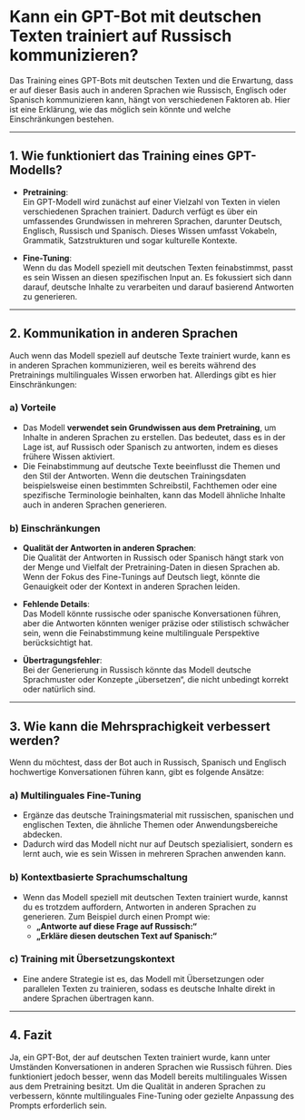 # Kann ein GPT-Bot mit deutschen Texten trainiert auf Russisch kommunizieren?

Das Training eines GPT-Bots mit deutschen Texten und die Erwartung, dass er auf dieser Basis auch in anderen Sprachen wie Russisch, Englisch oder Spanisch kommunizieren kann, hängt von verschiedenen Faktoren ab. Hier ist eine Erklärung, wie das möglich sein könnte und welche Einschränkungen bestehen.

---

## 1. Wie funktioniert das Training eines GPT-Modells?
- **Pretraining**:  
  Ein GPT-Modell wird zunächst auf einer Vielzahl von Texten in vielen verschiedenen Sprachen trainiert. Dadurch verfügt es über ein umfassendes Grundwissen in mehreren Sprachen, darunter Deutsch, Englisch, Russisch und Spanisch. Dieses Wissen umfasst Vokabeln, Grammatik, Satzstrukturen und sogar kulturelle Kontexte.

- **Fine-Tuning**:  
  Wenn du das Modell speziell mit deutschen Texten feinabstimmst, passt es sein Wissen an diesen spezifischen Input an. Es fokussiert sich dann darauf, deutsche Inhalte zu verarbeiten und darauf basierend Antworten zu generieren.

---

## 2. Kommunikation in anderen Sprachen
Auch wenn das Modell speziell auf deutsche Texte trainiert wurde, kann es in anderen Sprachen kommunizieren, weil es bereits während des Pretrainings multilinguales Wissen erworben hat. Allerdings gibt es hier Einschränkungen:

### a) Vorteile
- Das Modell **verwendet sein Grundwissen aus dem Pretraining**, um Inhalte in anderen Sprachen zu erstellen. Das bedeutet, dass es in der Lage ist, auf Russisch oder Spanisch zu antworten, indem es dieses frühere Wissen aktiviert.
- Die Feinabstimmung auf deutsche Texte beeinflusst die Themen und den Stil der Antworten. Wenn die deutschen Trainingsdaten beispielsweise einen bestimmten Schreibstil, Fachthemen oder eine spezifische Terminologie beinhalten, kann das Modell ähnliche Inhalte auch in anderen Sprachen generieren.

### b) Einschränkungen
- **Qualität der Antworten in anderen Sprachen**:  
  Die Qualität der Antworten in Russisch oder Spanisch hängt stark von der Menge und Vielfalt der Pretraining-Daten in diesen Sprachen ab. Wenn der Fokus des Fine-Tunings auf Deutsch liegt, könnte die Genauigkeit oder der Kontext in anderen Sprachen leiden.

- **Fehlende Details**:  
  Das Modell könnte russische oder spanische Konversationen führen, aber die Antworten könnten weniger präzise oder stilistisch schwächer sein, wenn die Feinabstimmung keine multilinguale Perspektive berücksichtigt hat.

- **Übertragungsfehler**:  
  Bei der Generierung in Russisch könnte das Modell deutsche Sprachmuster oder Konzepte „übersetzen“, die nicht unbedingt korrekt oder natürlich sind.

---

## 3. Wie kann die Mehrsprachigkeit verbessert werden?
Wenn du möchtest, dass der Bot auch in Russisch, Spanisch und Englisch hochwertige Konversationen führen kann, gibt es folgende Ansätze:

### a) Multilinguales Fine-Tuning
- Ergänze das deutsche Trainingsmaterial mit russischen, spanischen und englischen Texten, die ähnliche Themen oder Anwendungsbereiche abdecken.
- Dadurch wird das Modell nicht nur auf Deutsch spezialisiert, sondern es lernt auch, wie es sein Wissen in mehreren Sprachen anwenden kann.

### b) Kontextbasierte Sprachumschaltung
- Wenn das Modell speziell mit deutschen Texten trainiert wurde, kannst du es trotzdem auffordern, Antworten in anderen Sprachen zu generieren. Zum Beispiel durch einen Prompt wie:
  - **„Antworte auf diese Frage auf Russisch:“**
  - **„Erkläre diesen deutschen Text auf Spanisch:“**

### c) Training mit Übersetzungskontext
- Eine andere Strategie ist es, das Modell mit Übersetzungen oder parallelen Texten zu trainieren, sodass es deutsche Inhalte direkt in andere Sprachen übertragen kann.

---

## 4. Fazit
Ja, ein GPT-Bot, der auf deutschen Texten trainiert wurde, kann unter Umständen Konversationen in anderen Sprachen wie Russisch führen. Dies funktioniert jedoch besser, wenn das Modell bereits multilinguales Wissen aus dem Pretraining besitzt. Um die Qualität in anderen Sprachen zu verbessern, könnte multilinguales Fine-Tuning oder gezielte Anpassung des Prompts erforderlich sein.
